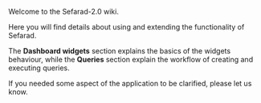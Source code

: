 Welcome to the Sefarad-2.0 wiki.

Here you will find details about using and extending the functionality of Sefarad.

The **Dashboard widgets** section explains the basics of the widgets behaviour, while the 
**Queries** section explain the workflow of creating and executing queries.

If you needed some aspect of the application to be clarified, please let us know.
